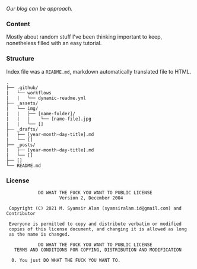 *Our blog can be approach.*

### Content

Mostly about random stuff I've been thinking important to keep, nonetheless filled with an easy tutorial.

### Structure

Index file was a `README.md`, markdown automatically translated file to HTML.

```structure
.
├── .github/
|   └── workflows
|   |   └── dynamic-readme.yml
├── _assets/
|   └── img/
|   |   ├── [name-folder]/
|   |   |    └── [name-file].jpg
|   |   └── []
├── _drafts/
|   ├── [year-month-day-title].md
|   └── []
├── _posts/
|   ├── [year-month-day-title].md
|   └── []
├── []
└── README.md
```

### License

```license
            DO WHAT THE FUCK YOU WANT TO PUBLIC LICENSE
                    Version 2, December 2004

 Copyright (C) 2021 M. Syamsir Alam (syamsiralam.id@gmail.com) and Contributor

 Everyone is permitted to copy and distribute verbatim or modified
 copies of this license document, and changing it is allowed as long
 as the name is changed.

            DO WHAT THE FUCK YOU WANT TO PUBLIC LICENSE
   TERMS AND CONDITIONS FOR COPYING, DISTRIBUTION AND MODIFICATION

  0. You just DO WHAT THE FUCK YOU WANT TO.
  ```
